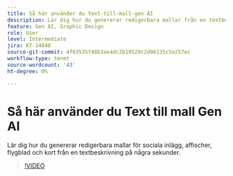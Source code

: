 ```yaml
---
title: Så här använder du text-till-mall-gen AI
description: Lär dig hur du genererar redigerbara mallar från en textbeskrivning på några sekunder
feature: Gen AI, Graphic Design
role: User
level: Intermediate
jira: KT-14848
source-git-commit: 4f03535f48b3ae4dc2b19529c2d96135c5e257ec
workflow-type: tm+mt
source-wordcount: '43'
ht-degree: 0%

---
```


# Så här använder du Text till mall Gen AI

Lär dig hur du genererar redigerbara mallar för sociala inlägg, affischer, flygblad och kort från en textbeskrivning på några sekunder.

>[!VIDEO](https://video.tv.adobe.com/v/3427022?quality=12&learn=on&hidetitle=true)
